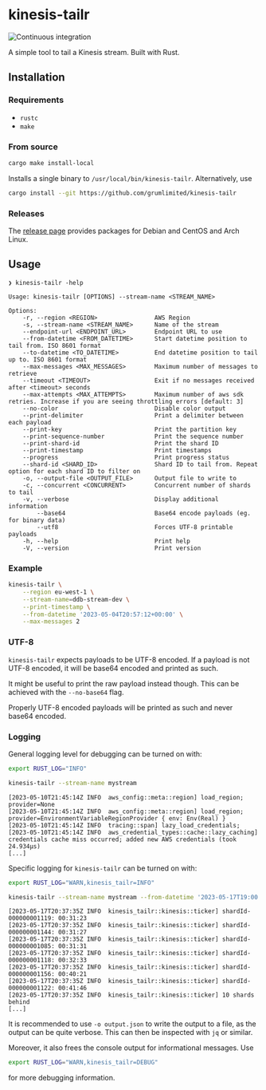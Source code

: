 # kinesis-tailr

![Continuous integration](https://github.com/grumlimited/kinesis-tailr/workflows/CI/badge.svg?branch=main)

A simple tool to tail a Kinesis stream. Built with Rust.

## Installation

### Requirements

* `rustc`
* `make`

### From source

```bash
cargo make install-local
```

Installs a single binary to `/usr/local/bin/kinesis-tailr`. Alternatively, use

```bash
cargo install --git https://github.com/grumlimited/kinesis-tailr
```

### Releases

The [release page](https://github.com/grumlimited/kinesis-tailr/releases) provides packages for Debian and CentOS and
Arch Linux.

## Usage

    ❯ kinesis-tailr -help

    Usage: kinesis-tailr [OPTIONS] --stream-name <STREAM_NAME>
    
    Options:
        -r, --region <REGION>                AWS Region
        -s, --stream-name <STREAM_NAME>      Name of the stream
        --endpoint-url <ENDPOINT_URL>        Endpoint URL to use
        --from-datetime <FROM_DATETIME>      Start datetime position to tail from. ISO 8601 format
        --to-datetime <TO_DATETIME>          End datetime position to tail up to. ISO 8601 format
        --max-messages <MAX_MESSAGES>        Maximum number of messages to retrieve
        --timeout <TIMEOUT>                  Exit if no messages received after <timeout> seconds
        --max-attempts <MAX_ATTEMPTS>        Maximum number of aws sdk retries. Increase if you are seeing throttling errors [default: 3]
        --no-color                           Disable color output
        --print-delimiter                    Print a delimiter between each payload
        --print-key                          Print the partition key
        --print-sequence-number              Print the sequence number
        --print-shard-id                     Print the shard ID
        --print-timestamp                    Print timestamps
        --progress                           Print progress status
        --shard-id <SHARD_ID>                Shard ID to tail from. Repeat option for each shard ID to filter on
        -o, --output-file <OUTPUT_FILE>      Output file to write to
        -c, --concurrent <CONCURRENT>        Concurrent number of shards to tail
        -v, --verbose                        Display additional information
            --base64                         Base64 encode payloads (eg. for binary data)
            --utf8                           Forces UTF-8 printable payloads
        -h, --help                           Print help
        -V, --version                        Print version

### Example

```bash
kinesis-tailr \
    --region eu-west-1 \
    --stream-name=ddb-stream-dev \
    --print-timestamp \
    --from-datetime '2023-05-04T20:57:12+00:00' \
    --max-messages 2
```

### UTF-8

`kinesis-tailr` expects payloads to be UTF-8 encoded. If a payload is not UTF-8 encoded, it will be base64 encoded and
printed as such.

It might be useful to print the raw payload instead though. This can be achieved with the `--no-base64` flag.

Properly UTF-8 encoded payloads will be printed as such and never base64 encoded.

### Logging

General logging level for debugging can be turned on with:

```bash
export RUST_LOG="INFO"

kinesis-tailr --stream-name mystream
```

    [2023-05-10T21:45:14Z INFO  aws_config::meta::region] load_region; provider=None
    [2023-05-10T21:45:14Z INFO  aws_config::meta::region] load_region; provider=EnvironmentVariableRegionProvider { env: Env(Real) }
    [2023-05-10T21:45:14Z INFO  tracing::span] lazy_load_credentials;
    [2023-05-10T21:45:14Z INFO  aws_credential_types::cache::lazy_caching] credentials cache miss occurred; added new AWS credentials (took 24.934µs)
    [...]

Specific logging for `kinesis-tailr` can be turned on with:

```bash
export RUST_LOG="WARN,kinesis_tailr=INFO"

kinesis-tailr --stream-name mystream --from-datetime '2023-05-17T19:00:00Z' -o output.json
```

    [2023-05-17T20:37:35Z INFO  kinesis_tailr::kinesis::ticker] shardId-000000001119: 00:31:23
    [2023-05-17T20:37:35Z INFO  kinesis_tailr::kinesis::ticker] shardId-000000001144: 00:31:27
    [2023-05-17T20:37:35Z INFO  kinesis_tailr::kinesis::ticker] shardId-000000001085: 00:31:31
    [2023-05-17T20:37:35Z INFO  kinesis_tailr::kinesis::ticker] shardId-000000001118: 00:32:33
    [2023-05-17T20:37:35Z INFO  kinesis_tailr::kinesis::ticker] shardId-000000001156: 00:40:21
    [2023-05-17T20:37:35Z INFO  kinesis_tailr::kinesis::ticker] shardId-000000001122: 00:41:46
    [2023-05-17T20:37:35Z INFO  kinesis_tailr::kinesis::ticker] 10 shards behind
    [...]

It is recommended to use `-o output.json` to write the output to a file, as the output can be quite verbose. This can
then be inspected with `jq` or similar.

Moreover, it also frees the console output for informational messages. Use

```bash
export RUST_LOG="WARN,kinesis_tailr=DEBUG"
```

for more debugging information.
